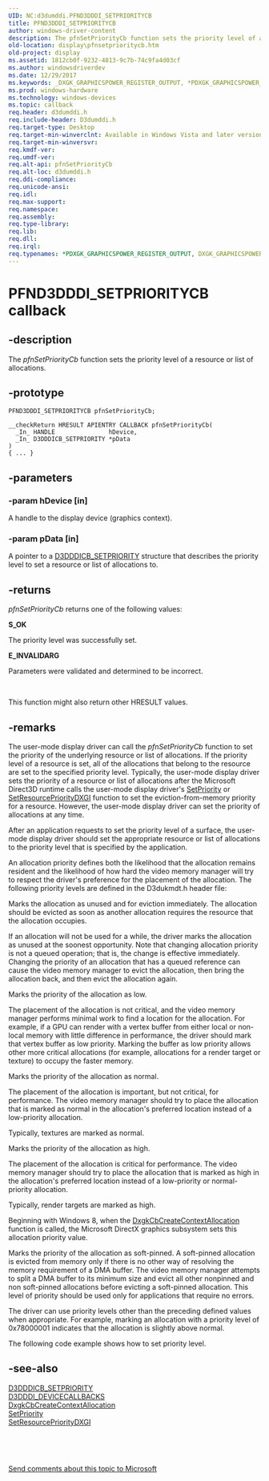 ```yaml
---
UID: NC:d3dumddi.PFND3DDDI_SETPRIORITYCB
title: PFND3DDDI_SETPRIORITYCB
author: windows-driver-content
description: The pfnSetPriorityCb function sets the priority level of a resource or list of allocations.
old-location: display\pfnsetprioritycb.htm
old-project: display
ms.assetid: 1812cb0f-9232-4813-9c7b-74c9fa4d03cf
ms.author: windowsdriverdev
ms.date: 12/29/2017
ms.keywords: _DXGK_GRAPHICSPOWER_REGISTER_OUTPUT, *PDXGK_GRAPHICSPOWER_REGISTER_OUTPUT, DXGK_GRAPHICSPOWER_REGISTER_OUTPUT
ms.prod: windows-hardware
ms.technology: windows-devices
ms.topic: callback
req.header: d3dumddi.h
req.include-header: D3dumddi.h
req.target-type: Desktop
req.target-min-winverclnt: Available in Windows Vista and later versions of the Windows operating systems.
req.target-min-winversvr: 
req.kmdf-ver: 
req.umdf-ver: 
req.alt-api: pfnSetPriorityCb
req.alt-loc: d3dumddi.h
req.ddi-compliance: 
req.unicode-ansi: 
req.idl: 
req.max-support: 
req.namespace: 
req.assembly: 
req.type-library: 
req.lib: 
req.dll: 
req.irql: 
req.typenames: *PDXGK_GRAPHICSPOWER_REGISTER_OUTPUT, DXGK_GRAPHICSPOWER_REGISTER_OUTPUT
---
```


# PFND3DDDI_SETPRIORITYCB callback



## -description
The <i>pfnSetPriorityCb</i> function sets the priority level of a resource or list of allocations.



## -prototype

````
PFND3DDDI_SETPRIORITYCB pfnSetPriorityCb;

__checkReturn HRESULT APIENTRY CALLBACK pfnSetPriorityCb(
  _In_ HANDLE               hDevice,
  _In_ D3DDDICB_SETPRIORITY *pData
)
{ ... }
````


## -parameters

### -param hDevice [in]

A handle to the display device (graphics context).


### -param pData [in]

A pointer to a <a href="..\d3dumddi\ns-d3dumddi-_d3dddicb_setpriority.md">D3DDDICB_SETPRIORITY</a> structure that describes the priority level to set a resource or list of allocations to.


## -returns
<i>pfnSetPriorityCb</i> returns one of the following values:
<dl>
<dt><b>S_OK</b></dt>
</dl>The priority level was successfully set.
<dl>
<dt><b>E_INVALIDARG</b></dt>
</dl>Parameters were validated and determined to be incorrect.

 

This function might also return other HRESULT values.




## -remarks
The user-mode display driver can call the <i>pfnSetPriorityCb</i> function to set the priority of the underlying resource or list of allocations. If the priority level of a resource is set, all of the allocations that belong to the resource are set to the specified priority level. Typically, the user-mode display driver sets the priority of a resource or list of allocations after the Microsoft Direct3D runtime calls the user-mode display driver's <a href="..\d3dumddi\nc-d3dumddi-pfnd3dddi_setpriority.md">SetPriority</a> or <a href="https://msdn.microsoft.com/library/windows/hardware/ff569657">SetResourcePriorityDXGI</a> function to set the eviction-from-memory priority for a resource. However, the user-mode display driver can set the priority of allocations at any time. 

After an application requests to set the priority level of a surface, the user-mode display driver should set the appropriate resource or list of allocations to the priority level that is specified by the application. 

An allocation priority defines both the likelihood that the allocation remains resident and the likelihood of how hard the video memory manager will try to respect the driver's preference for the placement of the allocation. The following priority levels are defined in the D3dukmdt.h header file:



Marks the allocation as unused and for eviction immediately. The allocation should be evicted as soon as another allocation requires the resource that the allocation occupies.

If an allocation will not be used for a while, the driver marks the allocation as unused at the soonest opportunity. Note that changing allocation priority is not a queued operation; that is, the change is effective immediately. Changing the priority of an allocation that has a queued reference can cause the video memory manager to evict the allocation, then bring the allocation back, and then evict the allocation again. 

Marks the priority of the allocation as low.

The placement of the allocation is not critical, and the video memory manager performs minimal work to find a location for the allocation. For example, if a GPU can render with a vertex buffer from either local or non-local memory with little difference in performance, the driver should mark that vertex buffer as low priority. Marking the buffer as low priority allows other more critical allocations (for example, allocations for a render target or texture) to occupy the faster memory. 

Marks the priority of the allocation as normal.

The placement of the allocation is important, but not critical, for performance. The video memory manager should try to place the allocation that is marked as normal in the allocation's preferred location instead of a low-priority allocation. 

Typically, textures are marked as normal. 

Marks the priority of the allocation as high.

The placement of the allocation is critical for performance. The video memory manager should try to place the allocation that is marked as high in the allocation's preferred location instead of a low-priority or normal-priority allocation. 

Typically, render targets are marked as high.

Beginning with Windows 8, when the <a href="..\d3dkmddi\nc-d3dkmddi-dxgkcb_createcontextallocation.md">DxgkCbCreateContextAllocation</a>  function is called, the Microsoft DirectX graphics subsystem sets this allocation priority value.

Marks the priority of the allocation as soft-pinned. A soft-pinned allocation is evicted from memory only if there is no other way of resolving the memory requirement of a DMA buffer. The video memory manager attempts to split a DMA buffer to its minimum size and evict all other nonpinned and non soft-pinned allocations before evicting a soft-pinned allocation. This level of priority should be used only for applications that require no errors.

The driver can use priority levels other than the preceding defined values when appropriate. For example, marking an allocation with a priority level of 0x78000001 indicates that the allocation is slightly above normal. 

The following code example shows how to set priority level.


## -see-also
<dl>
<dt>
<a href="..\d3dumddi\ns-d3dumddi-_d3dddicb_setpriority.md">D3DDDICB_SETPRIORITY</a>
</dt>
<dt>
<a href="..\d3dumddi\ns-d3dumddi-_d3dddi_devicecallbacks.md">D3DDDI_DEVICECALLBACKS</a>
</dt>
<dt>
<a href="..\d3dkmddi\nc-d3dkmddi-dxgkcb_createcontextallocation.md">DxgkCbCreateContextAllocation</a>
</dt>
<dt>
<a href="..\d3dumddi\nc-d3dumddi-pfnd3dddi_setpriority.md">SetPriority</a>
</dt>
<dt>
<a href="https://msdn.microsoft.com/library/windows/hardware/ff569657">SetResourcePriorityDXGI</a>
</dt>
</dl>
 

 

<a href="mailto:wsddocfb@microsoft.com?subject=Documentation%20feedback [display\display]:%20PFND3DDDI_SETPRIORITYCB callback function%20 RELEASE:%20(12/29/2017)&amp;body=%0A%0APRIVACY STATEMENT%0A%0AWe use your feedback to improve the documentation. We don't use your email address for any other purpose, and we'll remove your email address from our system after the issue that you're reporting is fixed. While we're working to fix this issue, we might send you an email message to ask for more info. Later, we might also send you an email message to let you know that we've addressed your feedback.%0A%0AFor more info about Microsoft's privacy policy, see http://privacy.microsoft.com/en-us/default.aspx." title="Send comments about this topic to Microsoft">Send comments about this topic to Microsoft</a>

